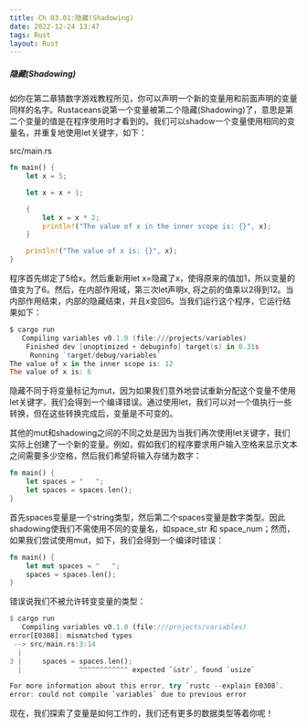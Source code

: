 ```yaml
---
title: Ch 03.01:隐藏(Shadowing)
date: 2022-12-24 13:47
tags: Rust
layout: Rust
---
```

##### 隐藏(Shadowing)

如你在第二章猜数字游戏教程所见，你可以声明一个新的变量用和前面声明的变量同样的名字。Rustaceans说第一个变量被第二个隐藏(Shadowing)了，意思是第二个变量的值是在程序使用时才看到的。我们可以shadow一个变量使用相同的变量名，并重复地使用let关键字，如下：

src/main.rs

```rust
fn main() {
    let x = 5;

    let x = x + 1;

    {
        let x = x * 2;
        println!("The value of x in the inner scope is: {}", x);
    }

    println!("The value of x is: {}", x);
}
```

程序首先绑定了5给x。然后重新用let x=隐藏了x，使得原来的值加1，所以变量的值变为了6。然后，在内部作用域，第三次let声明x, 将之前的值乘以2得到12。当内部作用结束，内部的隐藏结束，并且x变回6。当我们运行这个程序，它运行结果如下：

```powershell
$ cargo run
   Compiling variables v0.1.0 (file:///projects/variables)
    Finished dev [unoptimized + debuginfo] target(s) in 0.31s
     Running `target/debug/variables`
The value of x in the inner scope is: 12
The value of x is: 6
```

隐藏不同于将变量标记为mut，因为如果我们意外地尝试重新分配这个变量不使用let关键字，我们会得到一个编译错误。通过使用let，我们可以对一个值执行一些转换，但在这些转换完成后，变量是不可变的。

其他的mut和shadowing之间的不同之处是因为当我们再次使用let关键字，我们实际上创建了一个新的变量。例如，假如我们的程序要求用户输入空格来显示文本之间需要多少空格，然后我们希望将输入存储为数字：

```rust
fn main() {
    let spaces = "   ";
    let spaces = spaces.len();
}
```

首先spaces变量是一个string类型，然后第二个spaces变量是数字类型。因此shadowing使我们不需使用不同的变量名，如space_str 和 space_num；然而，如果我们尝试使用mut，如下，我们会得到一个编译时错误：

```rust
fn main() {
    let mut spaces = "   ";
    spaces = spaces.len();
}
```

错误说我们不被允许转变变量的类型：

```rust
$ cargo run
   Compiling variables v0.1.0 (file:///projects/variables)
error[E0308]: mismatched types
 --> src/main.rs:3:14
  |
3 |     spaces = spaces.len();
  |              ^^^^^^^^^^^^ expected `&str`, found `usize`

For more information about this error, try `rustc --explain E0308`.
error: could not compile `variables` due to previous error
```

现在，我们探索了变量是如何工作的，我们还有更多的数据类型等着你呢！